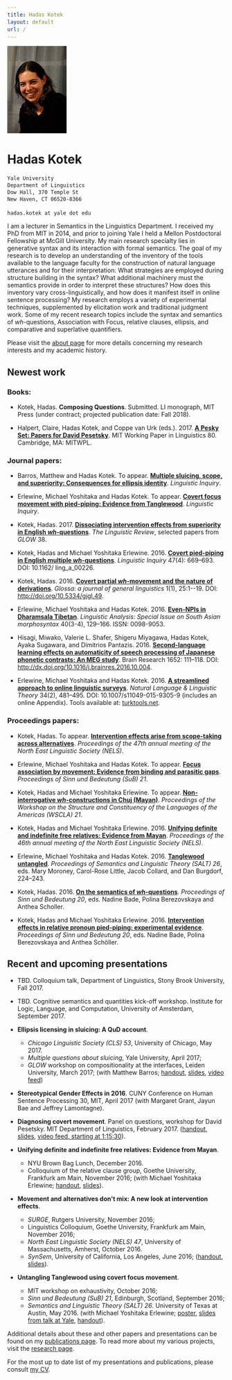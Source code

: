 ```yaml
---
title: Hadas Kotek
layout: default
url: /
---
```


<img src='headshot.jpg' class='headshot'/>

<audio preload id="audio" oncanplay="document.getElementById('playbutton').style.display = 'inline-block';">
	<source src="hadaskotek.ogg" type="audio/ogg"/>
	<source src="hadaskotek.mp3" type="audio/mp3"/>
</audio>

Hadas Kotek <span id="playbutton" onclick="document.getElementById('audio').play()"/>
===========

	Yale University 
	Department of Linguistics
	Dow Hall, 370 Temple St
	New Haven, CT 06520-8366
	
	hadas.kotek at yale dot edu
	

I am a lecturer in Semantics in the Linguistics Department. I received my PhD from MIT in 2014, and prior to joining Yale I held a Mellon Postdoctoral Fellowship at McGill University. My main research specialty lies in generative syntax and its interaction with formal semantics. The goal of my research is to develop an understanding of the inventory of the tools available to the language faculty for the construction of natural language utterances and for their interpretation: What strategies are employed during structure building in the syntax? What additional machinery must the semantics provide in order to interpret these structures? How does this inventory vary cross-linguistically, and how does it manifest itself in online sentence processing? My research employs a variety of experimental techniques, supplemented by elicitation work and traditional judgment work. Some of my recent research topics include the syntax and semantics of *wh*-questions, Association with Focus, relative clauses, ellipsis, and comparative and superlative quantifiers.

Please visit the [about page](/about) for more details concerning my research interests and my academic history.


Newest work
-----------

### Books: ###

* Kotek, Hadas. **Composing Questions**. Submitted. LI monograph, MIT Press (under contract; projected publication date: Fall 2018).

* Halpert, Claire, Hadas Kotek, and Coppe van Urk (eds.). 2017. [**A Pesky Set: Papers for David Pesetsky**](https://lingconf.com/dp60/book/). MIT Working Paper in Linguistics 80. Cambridge, MA: MITWPL.


### Journal papers: ###

* Barros, Matthew and Hadas Kotek. To appear. [**Multiple sluicing, scope, and superiority: Consequences for ellipsis identity**](http://ling.auf.net/lingbuzz/003549). *Linguistic Inquiry*.

* Erlewine, Michael Yoshitaka and Hadas Kotek. To appear. [**Covert focus movement with pied-piping: Evidence from Tanglewood**](http://ling.auf.net/lingbuzz/003068). *Linguistic Inquiry*.

* Kotek, Hadas. 2017. [**Dissociating intervention effects from superiority in English *wh*-questions**](kotek-superiority.pdf). *The Linguistic Review*, selected papers from *GLOW* 38.

* Kotek, Hadas and Michael Yoshitaka Erlewine. 2016. [**Covert pied-piping in English multiple *wh*-questions**](https://muse.jhu.edu/article/634143). *Linguistic Inquiry* 47(4): 669–693. DOI: 10.1162/ ling_a_00226.

* Kotek, Hadas. 2016. [**Covert partial *wh*-movement and the nature of derivations**](http://ling.auf.net/lingbuzz/002541/current.pdf?_s=TVHKDbQKt4hwC4kt). *Glossa: a journal of general linguistics* 1(1), 25:1--19. DOI: http://doi.org/10.5334/gjgl.49. 

* Erlewine, Michael Yoshitaka and Hadas Kotek. 2016. [**Even-NPIs in Dharamsala Tibetan**](erlewine-kotek-tibetan.pdf). *Linguistic Analysis: Special Issue on South Asian morphosyntax* 40(3-4), 129–166. ISSN: 0098-9053.

* Hisagi, Miwako, Valerie L. Shafer, Shigeru Miyagawa, Hadas Kotek, Ayaka Sugawara, and Dimitrios Pantazis. 2016. [**Second-language learning effects on automaticity of speech processing of Japanese phonetic contrasts: An MEG study**](http://www.sciencedirect.com/science/article/pii/S0006899316306977). Brain Research 1652: 111–118. DOI: http://dx.doi.org/10.1016/j.brainres.2016.10.004.

* Erlewine, Michael Yoshitaka and Hadas Kotek. 2016. [**A streamlined approach to online linguistic surveys**](http://link.springer.com/article/10.1007/s11049-015-9305-9). *Natural Language & Linguistic Theory* 34(2), 481–495. DOI: 10.1007/s11049-015-9305-9 (includes an online Appendix). Tools available at: [turktools.net](http://turktools.net).


### Proceedings papers: ###

* Kotek, Hadas. To appear. [**Intervention effects arise from scope-taking across alternatives**](nels47.pdf). *Proceedings of the 47th annual meeting of the North East Linguistic Society (NELS)*.

* Erlewine, Michael Yoshitaka and Hadas Kotek. To appear. [**Focus association by movement: Evidence from binding and parasitic gaps**](sub21.pdf). *Proceedings of Sinn und Bedeutung (SuB) 21*.

* Kotek, Hadas and Michael Yoshitaka Erlewine. To appear. [**Non-interrogative *wh*-constructions in Chuj (Mayan)**](wscla2016.pdf). *Proceedings of the Workshop on the Structure and Constituency of the Languages of the Americas (WSCLA) 21*.

* Kotek, Hadas and Michael Yoshitaka Erlewine. 2016. [**Unifying definite and indefinite free relatives: Evidence from Mayan**](nels46.pdf). *Proceedings of the 46th annual meeting of the North East Linguistic Society (NELS)*.

* Erlewine, Michael Yoshitaka and Hadas Kotek. 2016. [**Tanglewood untangled**](salt26.pdf). *Proceedings of Semantics and Linguistic Theory (SALT) 26*, eds. Mary Moroney, Carol-Rose Little, Jacob Collard, and Dan Burgdorf, 224–243.

* Kotek, Hadas. 2016. [**On the semantics of *wh*-questions**](SuB-wh-paper.pdf). *Proceedings of Sinn und Bedeutung 20*, eds. Nadine Bade, Polina Berezovskaya and Anthea Scholler.

* Kotek, Hadas and Michael Yoshitaka Erlewine. 2016. [**Intervention effects in relative pronoun pied-piping: experimental evidence**](kotek-erlewine-sub20.pdf). *Proceedings of Sinn und Bedeutung 20*, eds. Nadine Bade, Polina Berezovskaya and Anthea Schöller.


Recent and upcoming presentations
---------------------------------

* TBD. Colloquium talk, Department of Linguistics, Stony Brook University, Fall 2017.

* TBD. Cognitive semantics and quantities kick-off workshop. Institute for Logic,
Language, and Computation, University of Amsterdam, September 2017.

*  **Ellipsis licensing in sluicing: A QuD account**. 
	- *Chicago Linguistic Society (CLS) 53*, University of Chicago, May 2017. 
	- *Multiple questions about sluicing*, Yale University, April 2017;
	- *GLOW* workshop on compositionality at the interfaces, Leiden University, March 2017; 
(with Matthew Barros; [handout](sluicing-handout.pdf), [slides](sluicing-slides.pdf), [video feed](https://www.facebook.com/YaleLinguisticsDepartment/videos/1471421752919620/)) 

* **Stereotypical Gender Effects in 2016**. 
CUNY Conference on Human Sentence Processing 30, MIT, April 2017 (with Margaret Grant, Jayun Bae and Jeffrey Lamontagne).

* **Diagnosing covert movement**. 
Panel on questions, workshop for David Pesetsky. MIT Department of Linguistics, February 2017. ([handout](https://lingconf.com/dp60/wp-content/uploads/sites/5/2017/02/Kotek-handout.pdf), [slides](https://lingconf.com/dp60/wp-content/uploads/sites/5/2017/02/Kotek-slides.pdf), [video feed, starting at 1:15:30](https://livestream.com/accounts/2261474/events/6949939/videos/149280966)).

* **Unifying definite and indefinite free relatives: Evidence from Mayan**. 
	- NYU Brown Bag Lunch, December 2016. 
	- Colloquium of the relative clause group, Goethe University, Frankfurk am Main, November 2016; 
(with Michael Yoshitaka Erlewine; [handout](LSA90-handout.pdf), [slides](LSA90-slides.pdf)). 

* **Movement and alternatives don't mix: A new look at intervention effects**. 
	- *SURGE*, Rutgers University, November 2016; 
	- Linguistics Colloquium, Goethe University, Frankfurk am Main, November 2016;  
	- *North East Linguistic Society (NELS) 47*, University of Massachusetts, Amherst, October 2016. 
	- *SynSem*, University of California, Los Angeles, June 2016; 
([handout](nels2016-handout.pdf), [slides](nels2016-slides.pdf)).

* **Untangling Tanglewood using covert focus movement**. 
	- MIT workshop on exhaustivity, October 2016;
	- *Sinn und Bedeutung (SuB) 21*, Edinburgh, Scotland, September 2016; 
	- *Semantics and Linguistic Theory (SALT) 26*. University of Texas at Austin, May 2016.
(with Michael Yoshitaka Erlewine; [poster](salt2016-poster.pdf), [slides from talk at Yale](Yale2016-Tanglewood-slides.pdf), [handout](Yale2016-Tanglewood-handout.pdf)).

Additional details about these and other papers and presentations can be found on my [publications page](/publications). To read more about my various projects, visit the [research page](/research).
 
For the most up to date list of my presentations and publications, please consult [my CV](KotekCV.pdf).
